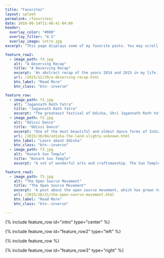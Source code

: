 ```yaml
---
title: "Favorites"
layout: splash
permalink: /favorites/
date: 2016-06-14T11:48:41-04:00
header:
  overlay_color: "#000"
  overlay_filter: "0.5"
  overlay_image: intro.jpg
excerpt: "This page displays some of my favorite posts. You may scroll down to hover through this gallery of posts..."

feature_row2:
  - image_path: f4.jpg
    alt: "A Deserving Recap"
    title: "A Deserving Recap"
    excerpt: 'An abstract recap of the years 2014 and 2015 in my life.'
    url: /2015/12/29/a-deserving-recap.html
    btn_label: "Read More"
    btn_class: "btn--inverse"

feature_row:
  - image_path: f1.jpg
    alt: "Jagannath Rath Yatra"
    title: "Jagannath Rath Yatra"
    excerpt: "The greateast festival of Odisha, Shri Jagannath Rath Yatra"
  - image_path: f2.jpg
    alt: "Odissi Dance"
    title: "Odissi Dance"
    excerpt: "One of the most beautiful and oldest dance forms of India."
    url: /2015/10/04/odisha-the-land-slighty-unknown.html
    btn_label: "Learn about Odisha"
    btn_class: "btn--inverse"
  - image_path: f3.jpg
    alt: "Konark Sun Temple"
    title: "Konark Sun Temple"
    excerpt: "A set of wonderful arts and craftsmanship. The Sun Temple - Konark"

feature_row3:
  - image_path: f5.jpg
    alt: "The Open Source Movement"
    title: "The Open Source Movement"
    excerpt: 'A post about the open source movement, which has grown to become a significant force in today’s computing environment.'
    url: /2015/10/21/the-open-source-movement.html
    btn_label: "Read More"
    btn_class: "btn--inverse"

---
```


{% include feature_row id="intro" type="center" %}

{% include feature_row id="feature_row2" type="left" %}

{% include feature_row %}

{% include feature_row id="feature_row3" type="right" %}